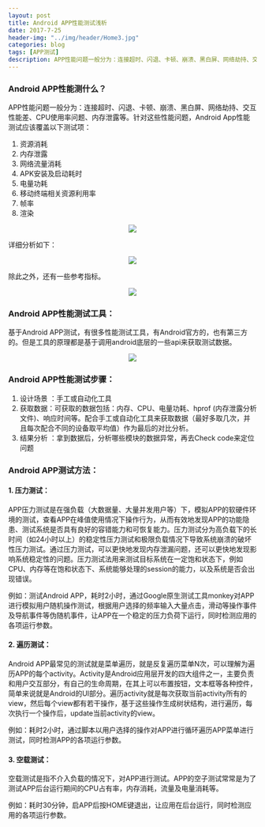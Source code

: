 ```yaml
---
layout: post
title: Android APP性能测试浅析
date: 2017-7-25
header-img: "../img/header/Home3.jpg"
categories: blog
tags: [APP测试]
description: APP性能问题一般分为：连接超时、闪退、卡顿、崩溃、黑白屏、网络劫持、交互性能差、CPU使用率问题、内存泄露等。针对这些性能问题，Android App性能测试应该覆盖......
---
```

### Android APP性能测什么？
APP性能问题一般分为：连接超时、闪退、卡顿、崩溃、黑白屏、网络劫持、交互性能差、CPU使用率问题、内存泄露等。针对这些性能问题，Android App性能测试应该覆盖以下测试项：
1. 资源消耗
2. 内存泄露
3. 网络流量消耗
4. APK安装及启动耗时
5. 电量功耗
6. 移动终端相关资源利用率
7. 帧率
8. 渲染

<center>
    <p><img src="{{site.baseurl }}/img/app-performance/image-001.png" align="center"></p>
</center>

详细分析如下：
<center>
    <p><img src="{{site.baseurl }}/img/app-performance/image-002.png" align="center"></p>
</center>

除此之外，还有一些参考指标。
<center>
    <p><img src="{{site.baseurl }}/img/app-performance/image-003.png" align="center"></p>
</center>

### Android APP性能测试工具：

基于Android APP测试，有很多性能测试工具，有Android官方的，也有第三方的。但是工具的原理都是基于调用android底层的一些api来获取测试数据。
<center>
    <p><img src="{{site.baseurl }}/img/app-performance/image-004.png" align="center"></p>
</center>

### Android APP性能测试步骤：

1. 设计场景 ：手工或自动化工具
2. 获取数据：可获取的数据包括：内存、CPU、电量功耗、hprof (内存泄露分析文件)、响应时间等。配合手工或自动化工具来获取数据（最好多取几次，并且每次配合不同的设备取平均值）作为最后的对比分析。
3. 结果分析 ：拿到数据后，分析哪些模块的数据异常，再去Check code来定位问题

### Android APP测试方法：

#### 1. 压力测试：

APP压力测试是在强负载（大数据量、大量并发用户等）下，模拟APP的软硬件环境的测试，查看APP在峰值使用情况下操作行为，从而有效地发现APP的功能隐患、测试系统是否具有良好的容错能力和可恢复能力。压力测试分为高负载下的长时间（如24小时以上）的稳定性压力测试和极限负载情况下导致系统崩溃的破坏性压力测试。通过压力测试，可以更快地发现内存泄漏问题，还可以更快地发现影响系统稳定性的问题。压力测试法用来测试目标系统在一定饱和状态下，例如CPU、内存等在饱和状态下、系统能够处理的session的能力，以及系统是否会出现错误。

例如：测试Android APP，耗时2小时，通过Google原生测试工具monkey对APP进行模拟用户随机操作测试，根据用户选择的频率输入大量点击，滑动等操作事件及导航事件等伪随机事件，让APP在一个稳定的压力负荷下运行，同时检测应用的各项运行参数。

#### 2. 遍历测试：

Android APP最常见的测试就是菜单遍历，就是反复遍历菜单N次，可以理解为遍历APP的每个activity。Activity是Android应用层开发的四大组件之一，主要负责和用户交互部分，有自己的生命周期，在其上可以布置按钮，文本框等各种控件，简单来说就是Android的UI部分。遍历activity就是每次获取当前activity所有的view，然后每个view都有若干操作，基于这些操作生成树状结构，进行遍历，每次执行一个操作后，update当前activity的view。

例如：耗时2小时，通过脚本以用户选择的操作对APP进行循环遍历APP菜单进行测试，同时检测APP的各项运行参数。

#### 3. 空载测试：

空载测试是指不介入负载的情况下，对APP进行测试。APP的空子测试常常是为了测试APP后台运行期间的CPU占有率，内存消耗，流量及电量消耗等。

例如：耗时30分钟，启APP后按HOME键退出，让应用在后台运行，同时检测应用的各项运行参数。

